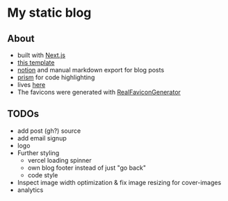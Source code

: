 # My static blog

## About

- built with [Next.js](https://nextjs.org/)
- [this template](https://github.com/vercel/next.js/tree/canary/examples/blog-starter)
- [notion](https://www.notion.so/) and manual markdown export
for blog posts
- [prism](https://prismjs.com/) for code highlighting
- lives [here](https://github.com/adriankast/nextjs-homepage)
- The favicons were generated with [RealFaviconGenerator](https://realfavicongenerator.net/)

## TODOs

- add post (gh?) source
- add email signup
- logo
- Further styling
  - vercel loading spinner
  - own blog footer instead of just "go back"
  - code style
- Inspect image width optimization & fix image resizing for cover-images
- analytics
